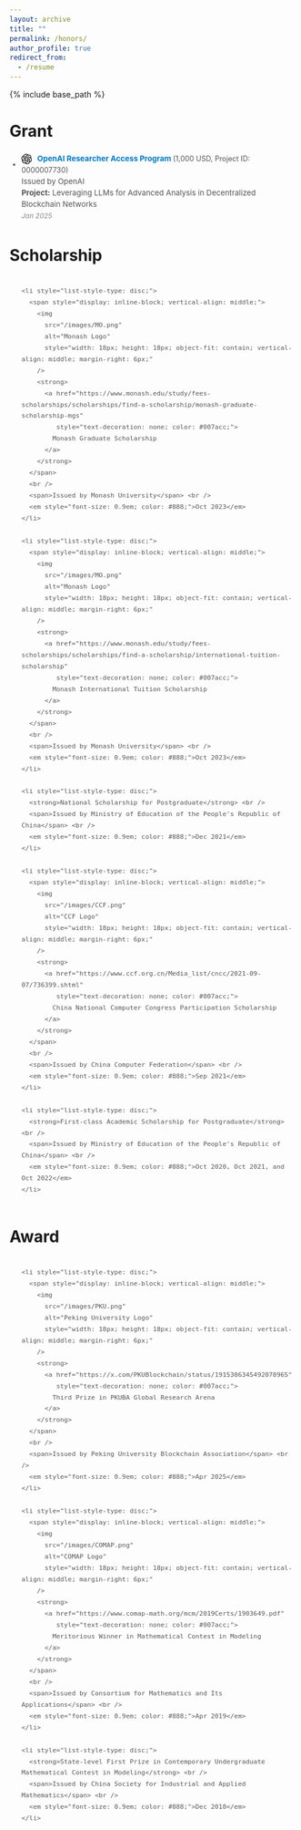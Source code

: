```yaml
---
layout: archive
title: ""
permalink: /honors/
author_profile: true
redirect_from:
  - /resume
---
```


{% include base_path %}


# Grant
<style>
  .grant-item {
    margin-bottom: 5px;
    padding-bottom: 5px;
  }

  .grant-top {
    display: flex;
    flex-wrap: wrap;
    justify-content: space-between;
    align-items: center;
    font-size: 1em;
  }

  .grant-left {
    display: flex;
    align-items: center;
    gap: 6px;
  }

  .grant-logo {
    width: 18px;
    height: 18px;
    object-fit: contain;
  }

  .grant-title a {
    text-decoration: none;
    color: #007acc;
  }

  .grant-details {
    margin-top: 2px;
    font-size: 0.9em;
    color: #777;
    line-height: 1.5;
  }

  .grant-time {
    font-size: 0.9em;
    color: #666;
  }

  @media (max-width: 480px) {
    .grant-top {
      flex-direction: column;
      align-items: flex-start;
      gap: 2px;
    }
    .grant-time {
      margin-left: 24px;
    }
  }
</style>

<div style="margin: 3px 0; padding: 3px;">
  <ul style="margin: 0; padding-left: 18px; font-size: 0.95em; color: #555; line-height: 1.5;">
    <li style="list-style-type: disc;">
      <span style="display: inline-block; vertical-align: middle;">
        <img 
          src="/images/openai.png" 
          alt="OpenAI Logo" 
          style="width: 18px; height: 18px; object-fit: contain; vertical-align: middle; margin-right: 6px;" 
        />
        <strong>
          <a href="https://openai.com/form/researcher-access-program/" 
             style="text-decoration: none; color: #007acc;">
            OpenAI Researcher Access Program
          </a>
        </strong>
        <span style="font-size: 0.95em; color: #555;"> (1,000 USD, Project ID: 0000007730)</span>
      </span>
      <br />
      <span>Issued by OpenAI</span><br />
      <span>
        <strong>Project:</strong> Leveraging LLMs for Advanced Analysis in Decentralized Blockchain Networks
      </span><br />
      <em style="font-size: 0.9em; color: #888;">Jan 2025</em>
    </li>
  </ul>
</div>




# Scholarship

<div style="margin: 3px 0; padding: 3px;">
  <ul style="margin: 0; padding-left: 18px; font-size: 0.95em; color: #555; line-height: 1.5;">

    <li style="list-style-type: disc;">
      <span style="display: inline-block; vertical-align: middle;">
        <img 
          src="/images/MO.png" 
          alt="Monash Logo" 
          style="width: 18px; height: 18px; object-fit: contain; vertical-align: middle; margin-right: 6px;" 
        />
        <strong>
          <a href="https://www.monash.edu/study/fees-scholarships/scholarships/find-a-scholarship/monash-graduate-scholarship-mgs" 
             style="text-decoration: none; color: #007acc;">
            Monash Graduate Scholarship
          </a>
        </strong>
      </span>
      <br />
      <span>Issued by Monash University</span> <br />
      <em style="font-size: 0.9em; color: #888;">Oct 2023</em>
    </li>

    <li style="list-style-type: disc;">
      <span style="display: inline-block; vertical-align: middle;">
        <img 
          src="/images/MO.png" 
          alt="Monash Logo" 
          style="width: 18px; height: 18px; object-fit: contain; vertical-align: middle; margin-right: 6px;" 
        />
        <strong>
          <a href="https://www.monash.edu/study/fees-scholarships/scholarships/find-a-scholarship/international-tuition-scholarship" 
             style="text-decoration: none; color: #007acc;">
            Monash International Tuition Scholarship
          </a>
        </strong>
      </span>
      <br />
      <span>Issued by Monash University</span> <br />
      <em style="font-size: 0.9em; color: #888;">Oct 2023</em>
    </li>

    <li style="list-style-type: disc;">
      <strong>National Scholarship for Postgraduate</strong> <br />
      <span>Issued by Ministry of Education of the People's Republic of China</span> <br />
      <em style="font-size: 0.9em; color: #888;">Dec 2021</em>
    </li>
    
    <li style="list-style-type: disc;">
      <span style="display: inline-block; vertical-align: middle;">
        <img 
          src="/images/CCF.png" 
          alt="CCF Logo" 
          style="width: 18px; height: 18px; object-fit: contain; vertical-align: middle; margin-right: 6px;" 
        />
        <strong>
          <a href="https://www.ccf.org.cn/Media_list/cncc/2021-09-07/736399.shtml" 
             style="text-decoration: none; color: #007acc;">
            China National Computer Congress Participation Scholarship
          </a>
        </strong>
      </span>
      <br />
      <span>Issued by China Computer Federation</span> <br />
      <em style="font-size: 0.9em; color: #888;">Sep 2021</em>
    </li>

    <li style="list-style-type: disc;">
      <strong>First-class Academic Scholarship for Postgraduate</strong> <br />
      <span>Issued by Ministry of Education of the People's Republic of China</span> <br />
      <em style="font-size: 0.9em; color: #888;">Oct 2020, Oct 2021, and Oct 2022</em>
    </li>

  </ul>
</div>


# Award

<div style="margin: 3px 0; padding: 3px;">
  <ul style="margin: 0; padding-left: 18px; font-size: 0.95em; color: #555; line-height: 1.5;">

    <li style="list-style-type: disc;">
      <span style="display: inline-block; vertical-align: middle;">
        <img 
          src="/images/PKU.png" 
          alt="Peking University Logo" 
          style="width: 18px; height: 18px; object-fit: contain; vertical-align: middle; margin-right: 6px;" 
        />
        <strong>
          <a href="https://x.com/PKUBlockchain/status/1915306345492078965" 
             style="text-decoration: none; color: #007acc;">
            Third Prize in PKUBA Global Research Arena
          </a>
        </strong>
      </span>
      <br />
      <span>Issued by Peking University Blockchain Association</span> <br />
      <em style="font-size: 0.9em; color: #888;">Apr 2025</em>
    </li>
    
    <li style="list-style-type: disc;">
      <span style="display: inline-block; vertical-align: middle;">
        <img 
          src="/images/COMAP.png" 
          alt="COMAP Logo" 
          style="width: 18px; height: 18px; object-fit: contain; vertical-align: middle; margin-right: 6px;" 
        />
        <strong>
          <a href="https://www.comap-math.org/mcm/2019Certs/1903649.pdf" 
             style="text-decoration: none; color: #007acc;">
            Meritorious Winner in Mathematical Contest in Modeling
          </a>
        </strong>
      </span>
      <br />
      <span>Issued by Consortium for Mathematics and Its Applications</span> <br />
      <em style="font-size: 0.9em; color: #888;">Apr 2019</em>
    </li>

    <li style="list-style-type: disc;">
      <strong>State-level First Prize in Contemporary Undergraduate Mathematical Contest in Modeling</strong> <br />
      <span>Issued by China Society for Industrial and Applied Mathematics</span> <br />
      <em style="font-size: 0.9em; color: #888;">Dec 2018</em>
    </li>

  </ul>
</div>


  <!-- * Top 8% of 14,108 teams worldwide -->
  <!--  Top 8% of 42,128 teams from 1,449 universities in China -->
